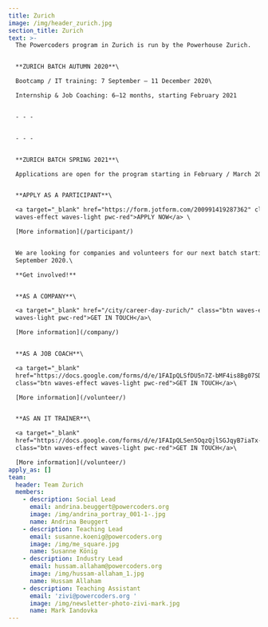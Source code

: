 ```yaml
---
title: Zurich
image: /img/header_zurich.jpg
section_title: Zurich
text: >-
  The Powercoders program in Zurich is run by the Powerhouse Zurich.


  **ZURICH BATCH AUTUMN 2020**\

  Bootcamp / IT training: 7 September – 11 December 2020\

  Internship & Job Coaching: 6–12 months, starting February 2021


  - - -


  - - -


  **ZURICH BATCH SPRING 2021**\

  Applications are open for the program starting in February / March 2021.


  **APPLY AS A PARTICIPANT**\

  <a target="_blank" href="https://form.jotform.com/200991419287362" class="btn
  waves-effect waves-light pwc-red">APPLY NOW</a> \

  [More information](/participant/)


  We are looking for companies and volunteers for our next batch starting in
  September 2020.\

  **Get involved!**


  **AS A COMPANY**\

  <a target="_blank" href="/city/career-day-zurich/" class="btn waves-effect
  waves-light pwc-red">GET IN TOUCH</a>\

  [More information](/company/)


  **AS A JOB COACH**\

  <a target="_blank"
  href="https://docs.google.com/forms/d/e/1FAIpQLSfDU5n7Z-bMF4is8Bg07SD-0wv_PC40MPqiCtDA5nsZgCtlOg/viewform"
  class="btn waves-effect waves-light pwc-red">GET IN TOUCH</a>\

  [More information](/volunteer/)


  **AS AN IT TRAINER**\

  <a target="_blank"
  href="https://docs.google.com/forms/d/e/1FAIpQLSen5OqzQjlSGJqyB7iaTx-r1Lxj9Liznp8ELrB0bwgS-WGavQ/viewform"
  class="btn waves-effect waves-light pwc-red">GET IN TOUCH</a>\

  [More information](/volunteer/)
apply_as: []
team:
  header: Team Zurich
  members:
    - description: Social Lead
      email: andrina.beuggert@powercoders.org
      image: /img/andrina_portray_001-1-.jpg
      name: Andrina Beuggert
    - description: Teaching Lead
      email: susanne.koenig@powercoders.org
      image: /img/me_square.jpg
      name: Susanne König
    - description: Industry Lead
      email: hussam.allaham@powercoders.org
      image: /img/hussam-allaham_1.jpg
      name: Hussam Allaham
    - description: Teaching Assistant
      email: 'zivi@powercoders.org '
      image: /img/newsletter-photo-zivi-mark.jpg
      name: Mark Iandovka
---
```


